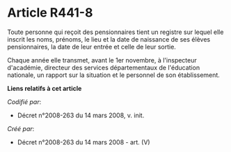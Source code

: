 # Article R441-8

Toute personne qui reçoit des pensionnaires tient un registre sur lequel elle inscrit les noms, prénoms, le lieu et la date
de naissance de ses élèves pensionnaires, la date de leur entrée et celle de leur sortie.

Chaque année elle transmet, avant le 1er novembre, à l'inspecteur d'académie, directeur des services départementaux de
l'éducation nationale, un rapport sur la situation et le personnel de son établissement.

**Liens relatifs à cet article**

_Codifié par_:

  - Décret n°2008-263 du 14 mars 2008, v. init.

_Créé par_:

  - Décret n°2008-263 du 14 mars 2008 - art. (V)
